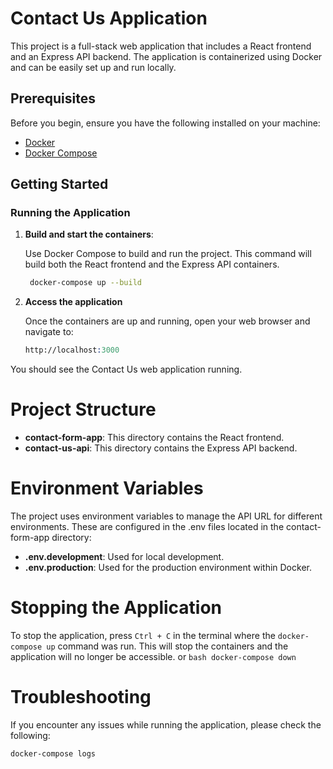 # Contact Us Application

This project is a full-stack web application that includes a React frontend and an Express API backend. The application is containerized using Docker and can be easily set up and run locally.

## Prerequisites

Before you begin, ensure you have the following installed on your machine:

- [Docker](https://www.docker.com/get-started)
- [Docker Compose](https://docs.docker.com/compose/install/)

## Getting Started

### Running the Application

1. **Build and start the containers**:
   
   Use Docker Compose to build and run the project. This command will build both the React frontend and the Express API containers.
   ```bash
    docker-compose up --build
    ```
2. **Access the application**
   
   Once the containers are up and running, open your web browser and navigate to:
   ```prolog
   http://localhost:3000
   ```
You should see the Contact Us web application running.

# Project Structure
* **contact-form-app**: This directory contains the React frontend.
* **contact-us-api**: This directory contains the Express API backend.


# Environment Variables
The project uses environment variables to manage the API URL for different environments. These are configured in the .env files located in the contact-form-app directory:

* **.env.development**: Used for local development.
* **.env.production**: Used for the production environment within Docker.

# Stopping the Application
To stop the application, press `Ctrl + C` in the terminal where the `docker-compose up` command was run. This will stop the containers and the application will no longer be accessible.
 or ```bash
    docker-compose down
    ```

#  Troubleshooting
If you encounter any issues while running the application, please check the following:
```bash
docker-compose logs
```
